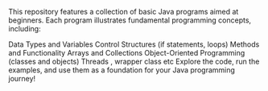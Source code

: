 This repository features a collection of basic Java programs aimed at beginners. Each program illustrates fundamental programming concepts, including:

Data Types and Variables
Control Structures (if statements, loops)
Methods and Functionality
Arrays and Collections
Object-Oriented Programming (classes and objects)
Threads , wrapper class etc
Explore the code, run the examples, and use them as a foundation for your Java programming journey!
